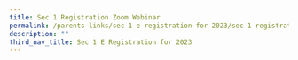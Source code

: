 ```yaml
---
title: Sec 1 Registration Zoom Webinar
permalink: /parents-links/sec-1-e-registration-for-2023/sec-1-registration-zoom-webinar/
description: ""
third_nav_title: Sec 1 E Registration for 2023
---
```

